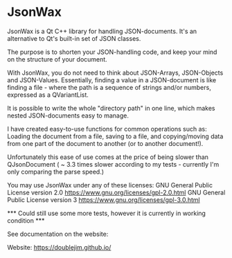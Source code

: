 # JsonWax
JsonWax is a Qt C++ library for handling JSON-documents. It's an alternative to Qt's built-in set of JSON classes.

The purpose is to shorten your JSON-handling code, and keep your mind on the structure of your document.

With JsonWax, you do not need to think about JSON-Arrays, JSON-Objects and JSON-Values. Essentially, finding a value in a JSON-document is like finding a file - where the path is a sequence of strings and/or numbers, expressed as a QVariantList.

It is possible to write the whole "directory path" in one line, which makes nested JSON-documents easy to manage.

I have created easy-to-use functions for common operations such as: Loading the document from a file, saving to a file, and copying/moving data from one part of the document to another (or to another document!).

Unfortunately this ease of use comes at the price of being slower than QJsonDocument ( ~ 3.3 times slower according to my tests - currently I'm only comparing the parse speed.) 

You may use JsonWax under any of these licenses:
GNU General Public License version 2.0       https://www.gnu.org/licenses/gpl-2.0.html
GNU General Public License version 3         https://www.gnu.org/licenses/gpl-3.0.html

*** Could still use some more tests, however it is currently in working condition ***

See documentation on the website:

Website: https://doublejim.github.io/
